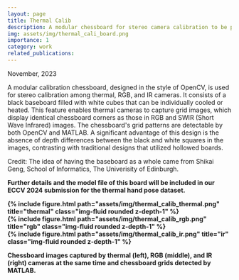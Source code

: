 ```yaml
---
layout: page
title: Thermal Calib
description: A modular chessboard for stereo camera calibration to be performed between thermal cameras and RGB/IR cameras.
img: assets/img/thermal_cali_board.png
importance: 1
category: work
related_publications: 
---
```

November, 2023

A modular calibration chessboard, designed in the style of OpenCV, is used for stereo calibration among thermal, RGB, and IR cameras. It consists of a black baseboard filled with white cubes that can be individually cooled or heated. This feature enables thermal cameras to capture grid images, which display identical chessboard corners as those in RGB and SWIR (Short Wave Infrared) images. The chessboard's grid patterns are detectable by both OpenCV and MATLAB. A significant advantage of this design is the absence of depth differences between the black and white squares in the images, contrasting with traditional designs that utilized hollowed boards.

Credit: The idea of having the baseboard as a whole came from Shikai Geng, School of Informatics, The Univerisity of Edinburgh.

<b>Further details and the model file of this board will be included in our ECCV 2024 submission for the thermal hand pose dataset.<b>


<div class="row">
    <div class="col-sm mt-3 mt-md-0">
        {% include figure.html path="assets/img/thermal_calib_thermal.png" title="thermal" class="img-fluid rounded z-depth-1" %}
    </div>
    <div class="col-sm mt-3 mt-md-0">
        {% include figure.html path="assets/img/thermal_calib_rgb.png" title="rgb" class="img-fluid rounded z-depth-1" %}
    </div>
    <div class="col-sm mt-3 mt-md-0">
        {% include figure.html path="assets/img/thermal_calib_ir.png" title="ir" class="img-fluid rounded z-depth-1" %}
    </div>
    <p>Chessboard images captured by thermal (left), RGB (middle), and IR (right) cameras at the same time and chessboard grids detected by MATLAB.
</div>
